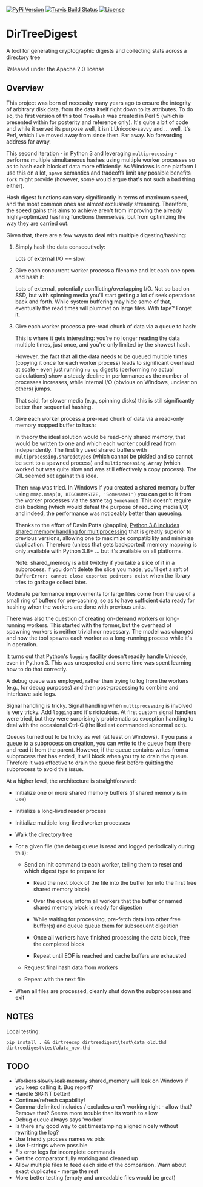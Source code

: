 [![PyPi Version](http://img.shields.io/pypi/v/DirTreeDigest.svg)](https://pypi.python.org/pypi/DirTreeDigest)
[![Travis Build Status](https://travis-ci.org/MartyMacGyver/DirTreeDigest.svg?branch=master)](https://travis-ci.org/MartyMacGyver/DirTreeDigest)
[![License](https://img.shields.io/badge/license-Apache2.0-yellow.svg)](https://www.apache.org/licenses/LICENSE-2.0)

# DirTreeDigest

A tool for generating cryptographic digests and collecting stats across a directory tree

Released under the Apache 2.0 license

## Overview

This project was born of necessity many years ago to ensure the integrity of arbitrary disk data, from the data itself right down to its attributes. To do so, the first version of this tool `TreeHash` was created in Perl 5 (which is presented within for posterity and reference only). It's quite a bit of code and while it served its purpose well, it isn't Unicode-savvy and ... well, it's Perl, which I've moved away from since then. Far away. No forwarding address far away.

This second iteration - in Python 3 and leveraging `multiprocessing` - performs multiple simultaneous hashes using multiple worker processes so as to hash each block of data more efficiently. As Windows is one platform I use this on a lot, `spawn` semantics and tradeoffs limit any possible benefits `fork` might provide (however, some would argue that's not such a bad thing either).

Hash digest functions can vary significantly in terms of maximum speed, and the most common ones are almost exclusively streaming. Therefore, the speed gains this aims to achieve aren't from improving the already highly-optimized hashing functions themselves, but from optimizing the way they are carried out.

Given that, there are a few ways to deal with multiple digesting/hashing:

1. Simply hash the data consecutively:

    Lots of external I/O == slow.

2. Give each concurrent worker process a filename and let each one open and hash it:

    Lots of external, potentially conflicting/overlapping I/O. Not so bad on SSD, but with spinning media you'll start getting a lot of seek operations back and forth. While system buffering may hide some of that, eventually the read times will plummet on large files. With tape? Forget it.

3. Give each worker process a pre-read chunk of data via a queue to hash:

    This is where it gets interesting: you're no longer reading the data multiple times, just once, and you're only limited by the showest hash.
    
    However, the fact that all the data needs to be queued multiple times (copying it once for each worker process) leads to significant overhead at scale - even just running `no-op` digests (performing no actual calculations) show a steady decline in performance as the number of processes increases, while internal I/O (obvious on Windows, unclear on others) jumps.
    
    That said, for slower media (e.g., spinning disks) this is still significantly better than sequential hashing.

4. Give each worker process a pre-read chunk of data via a read-only memory mapped buffer to hash:

    In theory the ideal solution would be read-only shared memory, that would be written to one and which each worker could read from independently. The first try used shared buffers with `multiprocessing.sharedctypes` (which cannot be pickled and so cannot be sent to a spawned process) and `multiprocessing.Array` (which worked but was quite slow and was still effectively a copy process). The GIL seemed set against this idea.
    
    Then `mmap` was tried. In Windows if you created a shared memory buffer using `mmap.mmap(0, BIGCHUNKSIZE, 'SomeName1')` you can get to it from the worker processes via the same tag `SomeName1`. This doesn't require disk backing (which would defeat the purpose of reducing media I/O) and indeed, the performance was noticeably better than queueing.

    Thanks to the effort of Davin Potts (@applio), [Python 3.8 includes shared memory handling for multiprocessing](https://docs.python.org/3/library/multiprocessing.shared_memory.html) that is greatly superior to previous versions, allowing one to maximize compatibility and minimize duplication. Therefore (unless that gets backported) memory mapping is only available with Python 3.8+ ... but it's available on all platforms.

    Note: shared_memory is a bit twitchy if you take a slice of it in a subprocess. if you don't delete the slice you made, you'll get a raft of `BufferError: cannot close exported pointers exist` when the library tries to garbage collect later.


Moderate performance improvements for large files come from the use of a small ring of buffers for pre-caching, so as to have sufficient data ready for hashing when the workers are done with previous units.

There was also the question of creating on-demand workers or long-running workers. This started with the former, but the overhead of spawning workers is neither trivial nor necessary. The model was changed and now the tool spawns each worker as a long-running process while it's in operation.

It turns out that Python's `logging` facility doesn't readily handle Unicode, even in Python 3. This was unexpected and some time was spent learning how to do that correctly.

A debug queue was employed, rather than trying to log from the workers (e.g., for debug purposes) and then post-processing to combine and interleave said logs.

Signal handling is tricky. Signal handling when `multiprocessing` is involved is very tricky. Add `logging` and it's ridiculous. At first custom signal handlers were tried, but they were surprisingly problematic so exception handling to deal with the occasional Ctrl-C (the likeliest commanded abnormal exit).

Queues turned out to be tricky as well (at least on Windows). If you pass a queue to a subprocess on creation, you can write to the queue from there and read it from the parent. However, if the queue contains writes from a subprocess that has ended, it will block when you try to drain the queue. Threfore it was effective to drain the queue first before quitting the subprocess to avoid this issue.

At a higher level, the architecture is straightforward:

  - Initialize one or more shared memory buffers (if shared memory is in use)

  - Initialize a long-lived reader process

  - Initialize multiple long-lived worker processes
  
  - Walk the directory tree

  - For a given file (the debug queue is read and logged periodically during this):

    - Send an init command to each worker, telling them to reset and which digest type to prepare for

      - Read the next block of the file into the buffer (or into the first free shared memory block)

      - Over the queue, inform all workers that the buffer or named shared memory block is ready for digestion

      - While waiting for processing, pre-fetch data into other free buffer(s) and queue queue them for subsequent digestion

      - Once all workers have finished processing the data block, free the completed block

      - Repeat until EOF is reached and cache buffers are exhausted
    
    - Request final hash data from workers

    - Repeat with the next file

  - When all files are processed, cleanly shut down the subprocesses and exit

## NOTES

  Local testing:

  `pip install . && dirtreecmp dirtreedigest\test\data_old.thd dirtreedigest\test\data_new.thd`

## TODO

  - ~~Workers slowly leak memory~~ shared_memory will leak on Windows if you keep calling it. Bug report?
  - Handle SIGINT better!
  - Continue/refresh capability!
  - Comma-delimited includes / excludes aren't working right - allow that? Remove that? Seems more trouble than its worth to allow
  - Debug queue always says 'worker'
  - Is there any good way to get timestamping aligned nicely without rewriting the log?
  - Use friendly process names vs pids
  - Use f-strings where possible
  - Fix error legs for incomplete commands
  - Get the comparator fully working and cleaned up
  - Allow multiple files to feed each side of the comparison. Warn about exact duplicates - merge the rest
  - More better testing (empty and unreadable files would be great)
